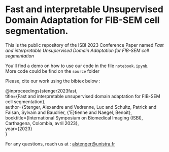 # Fast and interpretable Unsupervised Domain Adaptation for FIB-SEM cell segmentation.

This is the public repository of the ISBI 2023 Conference Paper named *Fast and interpretable Unsupervised Domain Adaptation for FIB-SEM cell segmentation*

You'll find a demo on how to use our code in the file ```notebook.ipynb```. <br />
More code could be find on the ```source``` folder

Please, cite our work using the bibtex below : 

@inproceedings{stenger2023fast, <br />
  title={Fast and interpretable unsupervised domain adaptation for FIB-SEM cell segmentation}, <br />
  author={Stenger, Alexandre and Vedrenne, Luc and Schultz, Patrick and Faisan, Sylvain and Baudrier, {\'E}tienne and Naegel, Benoit}, <br />
  booktitle={International Symposium on Biomedical Imaging (ISBI), Carthagena, Colombia, avril 2023}, <br />
  year={2023} <br />
}


For any questions, reach us at : alstenger@unistra.fr
